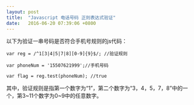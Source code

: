 ```yaml
---
layout: post
title:  "Javascript 电话号码 正则表达式验证"
date:   2016-06-20 07:39:06 +0800
---
```

以下为验证一串号码是否符合手机号规则的js代码：

```
var reg = /^1[3|4|5|7|8][0-9]{9}$/; //验证规则

var phoneNum = '15507621999';//手机号码

var flag = reg.test(phoneNum); //true
```

其中，验证规则是指第一个数字为“1”，第二个数字为“3，4，5，7，8”中的一个，第3~11个数字为0~9中的任意数字。